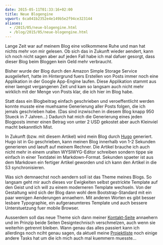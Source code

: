 ```yaml
---
date: 2015-05-11T01:33:16+02:00
title: Neue Blogengine
vgwort: 6ca041b2352e4e149b5e2f94ce323144
aliases:
  - /2015/05/neue-blogengine.html
  - /blog/2015/05/neue-blogengine.html
---
```


Lange Zeit war auf meinem Blog eine vollkommene Ruhe und man hat nichts mehr von mir gelesen. Ob sich das in Zukunft wieder aendert, kann ich noch nicht sagen aber auf jeden Fall habe ich mal dafuer gesorgt, dass dieser Blog beim Bloggen kein Geld mehr verbraucht.

Bisher wurde der Blog durch den Amazon Simple Storage Service ausgeliefert, hatte im Hintergrund fuers Erstellen von Posts immer noch eine Applikation in der Google App-Engine laufen. Diese Applikation stammt aus einer laengst vergangenen Zeit und kam so langsam auch nicht mehr wirklich mit der Menge von Posts klar, die ich hier im Blog habe.

Statt dass ein Blogbeitrag einfach geschrieben und veroeffentlicht werden konnte musste eine muehsame Generierung aller Posts folgen, die ich jemals geschrieben habe. (Das sind inzwischen in diesem Blog knapp 950 Stueck in 7 Jahren...) Dadurch hat mich die Generierung eines jeden Blogposts immer einen Betrag von unter 2 USD gekostet aber auch Kleinviel macht bekanntlich Mist.

In Zukunft (bzw. mit diesem Artikel) wird mein Blog durch [Hugo](http://gohugo.io/) generiert. Hugo ist in Go geschrieben, kann meinen Blog innerhalb von 1-2 Sekunden generieren und laeuft auf meinem Rechner. Die Artikel brauche ich auch nicht mehr in einem uralten WYSIWYG-Editor schreiben sondern tippe sie einfach in einer Textdatei im Markdown-Format. Sekunden spaeter ist aus dem Markdown ein fertiger Artikel geworden und ich kann den Artikel in die S3 synchronisieren.

Was sich demnaechst noch aendern soll ist das Theme meines Blogs. So langsam geht mir auch dieses vor Ewigkeiten selbst gestrickte Template auf den Geist und ich will zu einem moderneren Template wechseln. Von der Gestaltung wird sich der Blog dann wohl dem Bootstrap-Standard mit ein paar wenigen Aenderungen annaehern. Mit anderen Worten es gibt besser lesbare Typographie, ein aufgeraeumteres Template und auch bessere Unterstuetzung fuer mobile Browser.

Ausserdem soll das neue Theme sich dann meiner [Kontakt-Seite](https://ahlers.me/) annaehern und im Prinzip beide Seiten Designtechnisch verschmelzen, auch wenn sie weiterhin getrennt bleiben. Wann genau das alles passiert kann ich allerdings noch nciht genau sagen, da aktuell meine [Projektliste](https://trello.com/b/paMKbDFl) noch einige andere Tasks hat um die ich mich auch mal kuemmern muesste...
